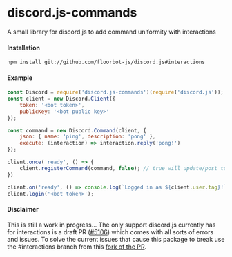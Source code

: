 # discord.js-commands

A small library for discord.js to add command uniformity with interactions

#### Installation

```bash
npm install git://github.com/floorbot-js/discord.js#interactions
```

#### Example

```js
const Discord = require('discord.js-commands')(require('discord.js'));
const client = new Discord.Client({
    token: '<bot token>',
    publicKey: '<bot public key>'
});

const command = new Discord.Command(client, {
    json: { name: 'ping', description: 'pong' },
    execute: (interaction) => interaction.reply('pong!')
});

client.once('ready', () => {
    client.registerCommand(command, false); // true will update/post to discord
})

client.on('ready', () => console.log(`Logged in as ${client.user.tag}!`));
client.login('<bot token>');
```

#### Disclaimer

This is still a work in progress...
The only support discord.js currently has for interactions is a draft PR ([#5106](https://github.com/discordjs/discord.js/pull/5106)) which comes with all sorts of errors and issues.
To solve the current issues that cause this package to break use the #interactions branch from this [fork of the PR](https://github.com/floorbot-js/discord.js/tree/interactions).
